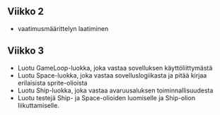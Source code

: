 ## Viikko 2

- vaatimusmäärittelyn laatiminen


## Viikko 3

- Luotu GameLoop-luokka, joka vastaa sovelluksen käyttöliittymästä
- Luotu Space-luokka, joka vastaa sovelluslogiikasta ja pitää kirjaa erilaisista sprite-olioista
- Luotu Ship-luokka, joka vastaa avaruusaluksen toiminnallisuudesta
- Luotu testejä Ship- ja Space-olioiden luomiselle ja Ship-olion liikuttamiselle.
